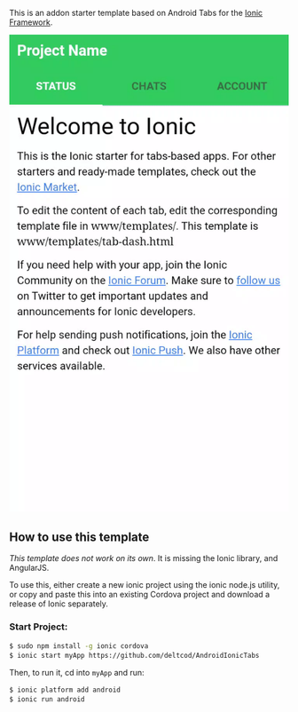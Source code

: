 This is an addon starter template based  on Android Tabs for the [Ionic Framework](http://ionicframework.com/).

![Android gif](img/androidTabs.gif)

## How to use this template

*This template does not work on its own*. It is missing the Ionic library, and AngularJS.

To use this, either create a new ionic project using the ionic node.js utility, or copy and paste this into an existing Cordova project and download a release of Ionic separately.

### Start Project:
```bash
$ sudo npm install -g ionic cordova
$ ionic start myApp https://github.com/deltcod/AndroidIonicTabs
```

Then, to run it, cd into `myApp` and run:

```bash
$ ionic platform add android
$ ionic run android
```
